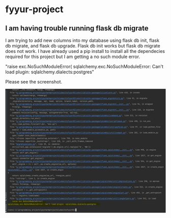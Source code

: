 # fyyur-project

## I am having trouble running flask db migrate
I am trying to add new columns into my database using flask db init, flask db migrate, and flask db upgrade. Flask db init works but flask db migrate does not work.
I have already used a pip install to install all the dependecies required for this project but I am getting a no such module error.
 
 "raise exc.NoSuchModuleError(
sqlalchemy.exc.NoSuchModuleError: Can't load plugin: sqlalchemy.dialects:postgres"

Please see the screenshot.


![Error with the flask db init](https://raw.githubusercontent.com/antdinodev/fyyur-project/main/no%20such%20module%20error.JPG)


